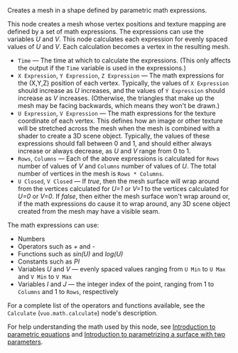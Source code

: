 Creates a mesh in a shape defined by parametric math expressions.

This node creates a mesh whose vertex positions and texture mapping are defined by a set of math expressions. The expressions can use the variables *U* and *V*. This node calculates each expression for evenly spaced values of *U* and *V*. Each calculation becomes a vertex in the resulting mesh.

- `Time` — The time at which to calculate the expressions.  (This only affects the output if the `Time` variable is used in the expressions.)
- `X Expression`, `Y Expression`, `Z Expression` — The math expressions for the (X,Y,Z) position of each vertex. Typically, the values of `X Expression` should increase as *U* increases, and the values of `Y Expression` should increase as *V* increases. (Otherwise, the triangles that make up the mesh may be facing backwards, which means they won't be drawn.) 
- `U Expression`, `V Expression` — The math expressions for the texture coordinate of each vertex. This defines how an image or other texture will be stretched across the mesh when the mesh is combined with a shader to create a 3D scene object. Typically, the values of these expressions should fall between 0 and 1, and should either always increase or always decrease, as *U* and *V* range from 0 to 1. 
- `Rows`, `Columns` — Each of the above expressions is calculated for `Rows` number of values of *V* and `Columns` number of values of *U*. The total number of vertices in the mesh is `Rows * Columns`.
- `U Closed`, `V Closed` — If *true*, then the mesh surface will wrap around from the vertices calculated for *U=1* or *V=1* to the vertices calculated for *U=0* or *V=0*. If *false*, then either the mesh surface won't wrap around or, if the math expressions do cause it to wrap around, any 3D scene object created from the mesh may have a visible seam. 

The math expressions can use:

   - Numbers
   - Operators such as *+* and *-*
   - Functions such as *sin(U)* and *log(U)*
   - Constants such as *PI*
   - Variables *U* and *V* — evenly spaced values ranging from `U Min` to `U Max` and `V Min` to `V Max`
   - Variables *I* and *J* — the integer index of the point, ranging from 1 to `Columns` and 1 to `Rows`, respectively

For a complete list of the operators and functions available, see the `Calculate` (`vuo.math.calculate`) node's description.

For help understanding the math used by this node, see [Introduction to parametric equations](https://www.khanacademy.org/video/parametric-equations-1) and [Introduction to parametrizing a surface with two parameters](http://www.khanacademy.org/video/introduction-to-parametrizing-a-surface-with-two-parameters). 
